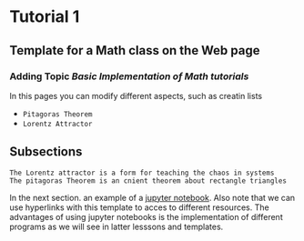 # Tutorial 1

## Template for a Math class on the Web page

### Adding Topic _Basic Implementation of Math tutorials_

In this pages you can modify different aspects, such as creatin lists

* `Pitagoras Theorem` 
* `Lorentz Attractor` 

## Subsections

    The Lorentz attractor is a form for teaching the chaos in systems
    The pitagoras Theorem is an cnient theorem about rectangle triangles


In the next section. an example of a [jupyter notebook](https://jupyter.org/). 
Also note that we can use hyperlinks with this template to acces to different resources. 
The advantages of using jupyter notebooks is the implementation of different programs as we will see in latter lesssons and templates.
